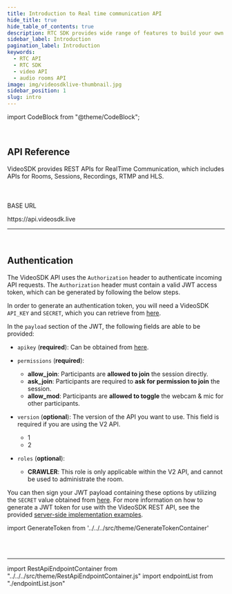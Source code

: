 ```yaml
---
title: Introduction to Real time communication API
hide_title: true
hide_table_of_contents: true
description: RTC SDK provides wide range of features to build your own custom video chat application without worrying about performance issues and scaling.
sidebar_label: Introduction
pagination_label: Introduction
keywords:
  - RTC API
  - RTC SDK
  - video API
  - audio rooms API
image: img/videosdklive-thumbnail.jpg
sidebar_position: 1
slug: intro
---
```


import CodeBlock from "@theme/CodeBlock";

<div id="tailwind">
<div class="row">
<div class="col col--6">
<br />
<h2> API Reference </h2>
<div >
VideoSDK provides REST APIs for RealTime Communication, which includes APIs for Rooms, Sessions, Recordings, RTMP and HLS.
</div>
</div>
<div class="col col--6">
<br /> <br /> <br />
<div>
 <div className="bg-[#333A47] rounded-t-lg pt-4 pb-4 pl-3 flex lg:flex-row flex-col align-middle">
  <div className="flex-1 text-sm font-bold text-white-1">BASE URL</div>
  </div>
  <div className="method_code_block">
   <div className="pt-4 pl-4 pr-4 pb-2 bg-[#252a34] rounded-b-lg flex flex-col align-middle">
    <p className="mb-2">
        <span className="text-[#7D8EAD] text-sm font-bold max-w-min hover:text-white-100">
            https://api.videosdk.live
        </span>
    </p>
    </div>
</div>
</div>

</div>
</div>

<hr />
<br />
<div class="row">
<div class="col col--6">
<h2>Authentication</h2>
<div>

The VideoSDK API uses the `Authorization` header to authenticate incoming API requests. The `Authorization` header must contain a valid JWT access token, which can be generated by following the below steps.

In order to generate an authentication token, you will need a VideoSDK `API_KEY` and `SECRET`, which you can retrieve from [here](https://app.videosdk.live/api-keys).

In the `payload` section of the JWT, the following fields are able to be provided:

- `apikey` (**required**): Can be obtained from [here](https://app.videosdk.live/api-keys).

- `permissions` (**required**):
  - **allow_join**: Participants are **allowed to join** the session directly.
  - **ask_join**: Participants are required to **ask for permission to join** the session.
  - **allow_mod**: Participants are **allowed to toggle** the webcam & mic for other participants.

- `version` (**optional**): The version of the API you want to use. This field is required if you are using the V2 API.
  - 1
  - 2

- `roles` (**optional**):

  - **CRAWLER**: This role is only applicable within the V2 API, and cannot be used to administrate the room.

You can then sign your JWT payload containing these options by utilizing the `SECRET` value obtained from [here](https://app.videosdk.live/api-keys). For more information on how to generate a JWT token for use with the VideoSDK REST API, see the provided [server-side implementation examples](https://github.com/videosdk-live/videosdk-rtc-api-server-examples).

</div>
</div>
<div class="col col--6">

import GenerateToken from '../../../src/theme/GenerateTokenContainer'

<br /><br />
<GenerateToken/>

</div>
</div>
</div>

---

import RestApiEndpointContainer from "../../../src/theme/RestApiEndpointContainer.js"
import endpointList from "./endpointList.json"

<RestApiEndpointContainer endpointSections={endpointList}/>
